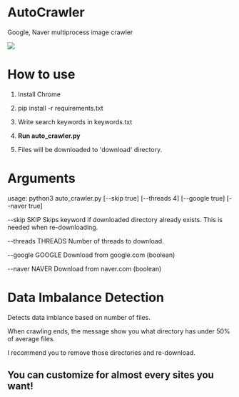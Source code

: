 # AutoCrawler
Google, Naver multiprocess image crawler

![](img/animation.gif)

# How to use

1. Install Chrome

2. pip install -r requirements.txt

3. Write search keywords in keywords.txt

4. **Run auto_crawler.py**

5. Files will be downloaded to 'download' directory.


# Arguments
usage: python3 auto_crawler.py [--skip true] [--threads 4] [--google true] [--naver true]

--skip SKIP        Skips keyword if downloaded directory already exists. This is needed when re-downloading.

--threads THREADS  Number of threads to download.

--google GOOGLE    Download from google.com (boolean)

--naver NAVER      Download from naver.com (boolean)


# Data Imbalance Detection

Detects data imblance based on number of files.

When crawling ends, the message show you what directory has under 50% of average files.

I recommend you to remove those directories and re-download.


## You can customize for almost every sites you want!
